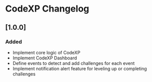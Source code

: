<!-- Keep a Changelog guide -> https://keepachangelog.com -->

# CodeXP Changelog

## [1.0.0]
### Added
- Implement core logic of CodeXP
- Implement CodeXP Dashboard
- Define events to detect and add challenges for each event
- Implement notification alert feature for leveling up or completing challenges